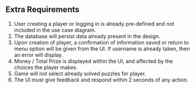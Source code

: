 ## Extra Requirements

1. User creating a player or logging in is already pre-defined and not included in the use case diagram.
2. The database will persist data already present in the design.
3. Upon creation of player, a confirmation of information saved or return to menu option will be given from the UI. If username is already taken, then an error will display.
4. Money / Total Prize is displayed within the UI, and affected by the choices the player makes.
5. Game will not select already solved puzzles for player.
6. The UI must give feedback and respond within 2 seconds of any action.